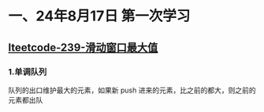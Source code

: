 # 一、24年8月17日 第一次学习
## [lteetcode-239-滑动窗口最大值](https://leetcode.cn/problems/sliding-window-maximum/description/)

### 1.单调队列
队列的出口维护最大的元素，如果新 push 进来的元素，比之前的都大，则之前的元素都出队



